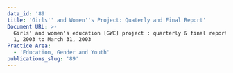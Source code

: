 ```yaml
---
data_id: '89'
title: 'Girls'' and Women''s Project: Quaterly and Final Report'
Document URL: >-
  Girls' and women's education [GWE] project : quarterly & final report, January
  1, 2003 to March 31, 2003
Practice Area:
  - 'Education, Gender and Youth'
publications_slug: '89'
---
```

